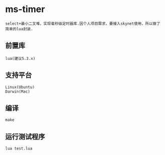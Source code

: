 ms-timer
=========
    select+最小二叉堆，实现毫秒级定时器库.因个人项目需求，要接入skynet使用，所以做了简单的lua封装.

前置库
-----
    lua(建议5.3.x)

支持平台
-----
    Linux(Ubuntu)
    Darwin(Mac)

编译
-----
    make

运行测试程序
-----
    lua test.lua
